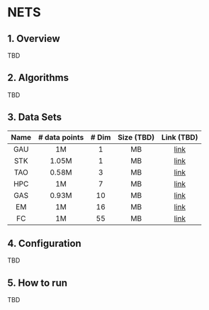 # NETS

## 1. Overview
TBD

## 2. Algorithms
TBD

## 3. Data Sets
| Name    | # data points  | # Dim    | Size (TBD)   | Link (TBD)     |
| :-----: | :------------: | :------: |:-------:|:--------------:|
| GAU     | 1M             | 1        |  MB  |[link](http://) |
| STK     | 1.05M          | 1        |  MB |[link](http://) |
| TAO     | 0.58M          | 3        |  MB |[link](http://) |
| HPC     | 1M             | 7        |  MB  |[link](http://) |
| GAS     | 0.93M          | 10       |  MB  |[link](http://) |
| EM      | 1M             | 16       |  MB  |[link](http://) |
| FC      | 1M             | 55       |  MB  |[link](http://) |

## 4. Configuration
TBD

## 5. How to run
TBD
